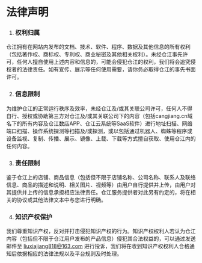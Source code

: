 # 法律声明

1. ### 权利归属<br/>
仓江拥有在网站内发布的文档、技术、软件、程序、数据及其他信息的所有权利（包括著作权、商标权、专利权、商业秘密及其他相关权利）。未经仓江事先许可，任何人擅自使用上述内容和信息的，可能会侵犯仓江的权利，我们将会追究侵权者的法律责任。如有宣传、展示等任何使用需要，请你务必取得仓江的事先书面许可。

2. ### 信息限制<br/>
为维护仓江的正常运行秩序及效率，未经仓江及/或其关联公司许可，任何人不得自行、授权或协助第三方对仓江及/或其关联公司下的内容（包括cangjiang.cn域名下的所有内容及仓江数店APP、仓江云系统等SaaS软件）进行地址扫描、网络端口扫描、操作系统探测等扫描及/或探测，或以包括通过机器人、蜘蛛等程序或设备监视、复制、传播、展示、镜像、上载、下载等方式擅自获取、使用仓江内的任何内容。

3. ### 责任限制<br/>
鉴于仓江上的店铺、商品信息（包括但不限于店铺名称、公司名称、联系人及联络信息、商品的描述和说明、相关图片、视频等）由用户自行提供并上传，由用户对其提供并上传的信息承担相应法律责任。仓江服务提供者对此另有约定的，将在相关的协议或其他法律文本中与您进行明确。

4. ### 知识产权保护<br/>
我们尊重知识产权，反对并打击侵犯知识产权的行为。知识产权权利人若认为仓江内容（包括但不限于仓江用户发布的产品信息）侵犯其合法权益的，可以通过发送邮件至 liuxiajiang818@163.com 进行投诉，我们将在收到知识产权权利人合格通知后依据相应的法律法规以及平台规则及时处理。